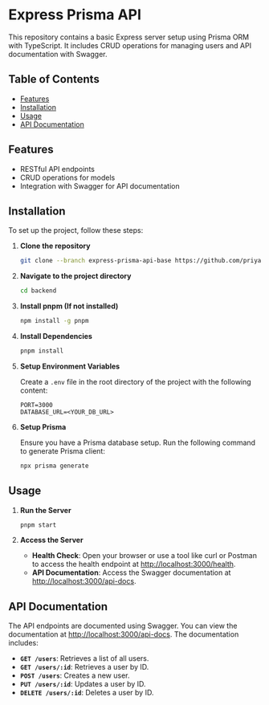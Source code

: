 # Express Prisma API

This repository contains a basic Express server setup using Prisma ORM with TypeScript. It includes CRUD operations for managing users and API documentation with Swagger.

## Table of Contents

- [Features](#features)
- [Installation](#installation)
- [Usage](#usage)
- [API Documentation](#api-documentation)

## Features

- RESTful API endpoints
- CRUD operations for models
- Integration with Swagger for API documentation

## Installation

To set up the project, follow these steps:

1. **Clone the repository**

   ```bash
   git clone --branch express-prisma-api-base https://github.com/priyanshpatel18/backend
   ```

2. **Navigate to the project directory**

   ```bash
   cd backend
   ```

3. **Install pnpm (If not installed)**

   ```bash
   npm install -g pnpm
   ```

4. **Install Dependencies**

   ```bash
   pnpm install
   ```

5. **Setup Environment Variables**

   Create a `.env` file in the root directory of the project with the following content:

   ```env
   PORT=3000
   DATABASE_URL=<YOUR_DB_URL>
   ```

6. **Setup Prisma**

   Ensure you have a Prisma database setup. Run the following command to generate Prisma client:

   ```bash
   npx prisma generate
   ```

## Usage

1. **Run the Server**

   ```bash
   pnpm start
   ```

2. **Access the Server**

   - **Health Check**: Open your browser or use a tool like curl or Postman to access the health endpoint at [http://localhost:3000/health](http://localhost:3000/health).
   - **API Documentation**: Access the Swagger documentation at [http://localhost:3000/api-docs](http://localhost:3000/api-docs).

## API Documentation

The API endpoints are documented using Swagger. You can view the documentation at [http://localhost:3000/api-docs](http://localhost:3000/api-docs). The documentation includes:

- **`GET /users`**: Retrieves a list of all users.
- **`GET /users/:id`**: Retrieves a user by ID.
- **`POST /users`**: Creates a new user.
- **`PUT /users/:id`**: Updates a user by ID.
- **`DELETE /users/:id`**: Deletes a user by ID.
